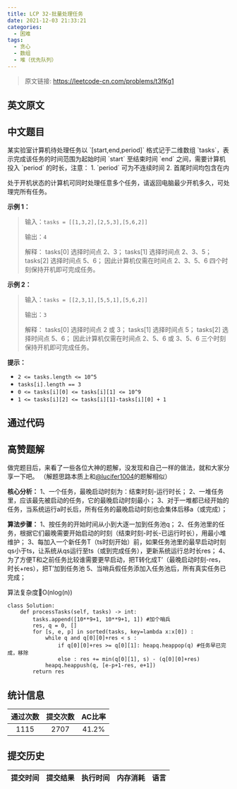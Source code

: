 ```yaml
---
title: LCP 32-批量处理任务
date: 2021-12-03 21:33:21
categories:
  - 困难
tags:
  - 贪心
  - 数组
  - 堆（优先队列）
---
```


> 原文链接: https://leetcode-cn.com/problems/t3fKg1


## 英文原文
<div></div>

## 中文题目
<div>某实验室计算机待处理任务以 `[start,end,period]` 格式记于二维数组 `tasks`，表示完成该任务的时间范围为起始时间 `start` 至结束时间 `end` 之间，需要计算机投入 `period` 的时长，注意：
1. `period` 可为不连续时间
2. 首尾时间均包含在内

处于开机状态的计算机可同时处理任意多个任务，请返回电脑最少开机多久，可处理完所有任务。

**示例 1：**
>输入：`tasks = [[1,3,2],[2,5,3],[5,6,2]]`
>
>输出：`4`
>
>解释：
>tasks[0] 选择时间点 2、3；
>tasks[1] 选择时间点 2、3、5；
>tasks[2] 选择时间点 5、6；
>因此计算机仅需在时间点 2、3、5、6 四个时刻保持开机即可完成任务。

**示例 2：**
>输入：`tasks = [[2,3,1],[5,5,1],[5,6,2]]`
>
>输出：`3`
>
>解释：
>tasks[0] 选择时间点 2 或 3；
>tasks[1] 选择时间点 5；
>tasks[2] 选择时间点 5、6；
>因此计算机仅需在时间点 2、5、6 或 3、5、6 三个时刻保持开机即可完成任务。

**提示：**
- `2 <= tasks.length <= 10^5`
- `tasks[i].length == 3`
- `0 <= tasks[i][0] <= tasks[i][1] <= 10^9`
- `1 <= tasks[i][2] <= tasks[i][1]-tasks[i][0] + 1`</div>

## 通过代码
<RecoDemo>
</RecoDemo>


## 高赞题解
做完题目后，来看了一些各位大神的题解，没发现和自己一样的做法，就和大家分享一下吧。
（解题思路本质上和[@lucifer1004](/u/lucifer1004/)的题解相似）

**核心分析：**
1、一个任务，最晚启动时刻为：结束时刻-运行时长；
2、一堆任务里，应该最先被启动的任务，它的最晚启动时刻最小；
3、对于一堆都已经开始的任务，当系统运行a时长后，所有任务的最晚启动时刻也会集体后移a（或完成）；

**算法步骤：**
1、按任务的开始时间从小到大逐一加到任务池q；
2、任务池里的任务，根据它们最晚需要开始启动的时刻（结束时刻-时长-已运行时长），用最小堆维护；
3、每加入一个新任务T（ts时刻开始）前，如果任务池里的最早启动时刻qs小于ts，让系统从qs运行至ts（或到完成任务），更新系统运行总时长res；
4、为了方便T和之前任务比较谁需要更早启动，把T转化成T’（最晚启动时刻-res，时长+res），把T’加到任务池
5、当哨兵假任务添加入任务池后，所有真实任务已完成；

算法复杂度O(nlog(n))

```python3 []
class Solution:
    def processTasks(self, tasks) -> int:
        tasks.append([10**9+1, 10**9+1, 1]) #加个哨兵
        res, q = 0, []
        for [s, e, p] in sorted(tasks, key=lambda x:x[0]) :
            while q and q[0][0]+res < s :
                if q[0][0]+res >= q[0][1]: heapq.heappop(q) #任务早已完成，移除
                else : res += min(q[0][1], s) - (q[0][0]+res)
            heapq.heappush(q, [e-p+1-res, e+1])
        return res
```


## 统计信息
| 通过次数 | 提交次数 | AC比率 |
| :------: | :------: | :------: |
|    1115    |    2707    |   41.2%   |

## 提交历史
| 提交时间 | 提交结果 | 执行时间 |  内存消耗  | 语言 |
| :------: | :------: | :------: | :--------: | :--------: |
